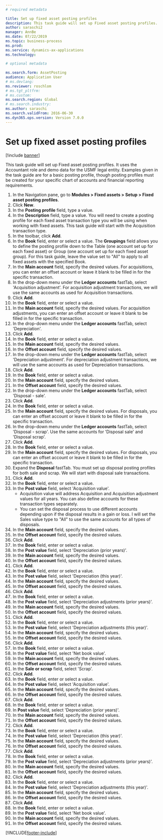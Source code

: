 ```yaml
--- 
# required metadata 
 
title: Set up fixed asset posting profiles
description: This task guide will set up Fixed asset posting profiles. 
author: saraschi2
manager: AnnBe 
ms.date: 07/22/2019
ms.topic: business-process 
ms.prod:  
ms.service: dynamics-ax-applications 
ms.technology:  
 
# optional metadata 
 
ms.search.form: AssetPosting   
audience: Application User 
# ms.devlang:  
ms.reviewer: roschlom
# ms.tgt_pltfrm:  
# ms.custom:  
ms.search.region: Global
# ms.search.industry: 
ms.author: saraschi
ms.search.validFrom: 2016-06-30 
ms.dyn365.ops.version: Version 7.0.0 
---
```

# Set up fixed asset posting profiles

[!include [banner](../../includes/banner.md)]

This task guide will set up Fixed asset posting profiles.  It uses the Accountant role and demo data for the USMF legal entity.  Examples given in the task guide are for a basic posting profile, though posting profiles must be created for your specific chart of accounts and financial reporting requirements.

1. In the Navigation pane, go to **Modules > Fixed assets > Setup > Fixed asset posting profiles**.
2. Click **New**.
3. In the **Posting profile** field, type a value.
4. In the **Description** field, type a value. You will need to create a posting profile for each fixed asset transaction type you will be using when working with fixed assets. This task guide will start with the Acquisition transaction type.  
5. In the toolbar, click **Add**.
6. In the **Book** field, enter or select a value. The **Groupings** field allows you to define the posting profile down to the Table (one account set up for each fixed asset) or Group (one account set up for each fixed asset group). For this task guide, leave the value set to "All" to apply to all fixed assets with the specified Book.  
7. In the **Main account** field, specify the desired values. For acquisitions, you can enter an offset account or leave it blank to be filled in for the specific transaction.    
8. In the drop-down menu under the **Ledger accounts** fastTab, select 'Acquisition adjustment'. For acquisition adjustment transactions, we will use the same accounts as used for Acquisition transactions.  
9. Click **Add**.
10. In the **Book** field, enter or select a value.
11. In the **Main account** field, specify the desired values. For acquisition adjustments, you can enter an offset account or leave it blank to be filled in for the specific transaction.    
12. In the drop-down menu under the **Ledger accounts** fastTab, select 'Depreciation'.
13. Click **Add**.
14. In the **Book** field, enter or select a value.
15. In the **Main account** field, specify the desired values.
16. In the **Offset account** field, specify the desired values.
17. In the drop-down menu under the **Ledger accounts** fastTab, select 'Depreciation adjustment'. For depreciation adjustment transactions, we will use the same accounts as used for Depreciation transactions.  
18. Click **Add**.
19. In the **Book** field, enter or select a value.
20. In the **Main account** field, specify the desired values.
21. In the **Offset account** field, specify the desired values.
22. In the drop-down menu under the **Ledger accounts** fastTab, select 'Disposal - sale'.
23. Click **Add**.
24. In the **Book** field, enter or select a value.
25. In the **Main account** field, specify the desired values. For disposals, you can enter an offset account or leave it blank to be filled in for the specific transaction.  
26. In the drop-down menu under the **Ledger accounts** fastTab, select 'Disposal - scrap'. Use the same accounts for 'Disposal sale' and 'Disposal scrap'.  
27. Click **Add**.
28. In the **Book** field, enter or select a value.
29. In the **Main account** field, specify the desired values. For disposals, you can enter an offset account or leave it blank to be filled in for the specific transaction.  
30. Expand the **Disposal** fastTab. You must set up disposal posting profiles for both sale and scrap.  We will start with disposal sale transactions.  
31. Click **Add**.
32. In the **Book** field, enter or select a value.
33. In the **Post value** field, select 'Acquisition value'.
    * Acquisition value will address Acquisition and Acquisition adjustment values for all years. You can also define accounts for these transaction types separately.  
    * You can set the disposal process to use different accounts depending upon if the disposal results in a gain or loss. I will set the Sales value type to "All" to use the same accounts for all types of disposals.  
34. In the **Main account** field, specify the desired values.
35. In the **Offset account** field, specify the desired values.
36. Click **Add**.
37. In the **Book** field, enter or select a value.
38. In the **Post value** field, select 'Depreciation (prior years)'.  
38. In the **Main account** field, specify the desired values.
39. In the **Offset account** field, specify the desired values.
40. Click **Add**.
41. In the **Book** field, enter or select a value.
42. In the **Post value** field, select 'Depreciation (this year)'.
43. In the **Main account** field, specify the desired values.
44. In the **Offset account** field, specify the desired values.
45. Click **Add**.
46. In the **Book** field, enter or select a value.
47. In the **Post value** field, select 'Depreciation adjustments (prior years)'.
48. In the **Main account** field, specify the desired values.
49. In the **Offset account** field, specify the desired values.
50. Click **Add**.
51. In the **Book** field, enter or select a value.
52. In the **Post value** field, select 'Depreciation adjustments (this year)'.
53. In the **Main account** field, specify the desired values.
54. In the **Offset account** field, specify the desired values.
55. Click **Add**.
56. In the **Book** field, enter or select a value.
57. In the **Post value** field, select 'Net book value'.
58. In the **Main account** field, specify the desired values.
59. In the **Offset account** field, specify the desired values.
60. In the **Sale or scrap** field, select 'Scrap'.
61. Click **Add**.
62. In the **Book** field, enter or select a value.
63. In the **Post value** field, select 'Acquisition value'.
64. In the **Main account** field, specify the desired values.
65. In the **Offset account** field, specify the desired values.
66. Click **Add**.
67. In the **Book** field, enter or select a value.
67. In **Post value** field, select 'Depreciation (prior years)'.  
68. In the **Main account** field, specify the desired values.
69. In the **Offset account** field, specify the desired values.
70. Click **Add**.
71. In the **Book** field, enter or select a value.
72. In the **Post value** field, select 'Depreciation (this year)'.
73. In the **Main account** field, specify the desired values.
74. In the **Offset account** field, specify the desired values.
75. Click **Add**.
76. In the **Book** field, enter or select a value.
77. In the **Post value** field, select 'Depreciation adjustments (prior years)'.
78. In the **Main account** field, specify the desired values.
79. In the **Offset account** field, specify the desired values.
80. Click **Add**.
81. In the **Book** field, enter or select a value.
82. In the **Post value** field, select 'Depreciation adjustments (this year)'.
83. In the **Main account** field, specify the desired values.
84. In the **Offset account** field, specify the desired values.
85. Click **Add**.
86. In the **Book** field, enter or select a value.
87. In the **Post value** field, select 'Net book value'.
88. In the **Main account** field, specify the desired values.
89. In the **Offset account** field, specify the desired values.



[!INCLUDE[footer-include](../../../includes/footer-banner.md)]